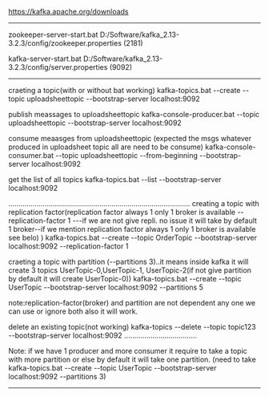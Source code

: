 https://kafka.apache.org/downloads

----------------------------------------------------------------------------------------------

zookeeper-server-start.bat D:/Software/kafka_2.13-3.2.3/config/zookeeper.properties
 (2181)

kafka-server-start.bat D:/Software/kafka_2.13-3.2.3/config/server.properties
(9092)

----------------------------------------------------------------------------------------------
craeting a topic(with or without bat working)
kafka-topics.bat --create --topic uploadsheettopic --bootstrap-server localhost:9092

publish meassages to uploadsheettopic
kafka-console-producer.bat --topic uploadsheettopic --bootstrap-server localhost:9092

consume meaasges from uploadsheettopic (expected the msgs whatever produced in uploadsheet topic all are need to be consume)
kafka-console-consumer.bat --topic uploadsheettopic --from-beginning --bootstrap-server localhost:9092


get the list of all topics
kafka-topics.bat --list --bootstrap-server localhost:9092

..........................................................................................
creating a topic with replication factor(replication factor always 1 only 1 broker is available --replication-factor 1 ---if we are not give repli. no issue it will take
by default 1 broker--if we mention replication factor always 1 only 1 broker is available see belo) )
kafka-topics.bat --create --topic OrderTopic --bootstrap-server localhost:9092 --replication-factor 1

craeting a topic with partition (--partitions 3)..it means inside kafka it will create 3 topics UserTopic-0,UserTopic-1,
UserTopic-2(if not give partition by default it will create UserTopic-0))
kafka-topics.bat --create --topic UserTopic --bootstrap-server localhost:9092 --partitions 5

note:replication-factor(broker) and partition are not dependent any one we can use or ignore both also it will work.

delete an existing topic(not working)
kafka-topics --delete --topic topic123 --bootstrap-server localhost:9092
....................................

Note: if we have 1 producer and more consumer it require to take a topic with more partition or else by default it will take one partition.
(need to take kafka-topics.bat --create --topic UserTopic --bootstrap-server localhost:9092 --partitions 3)

------------------------------------
